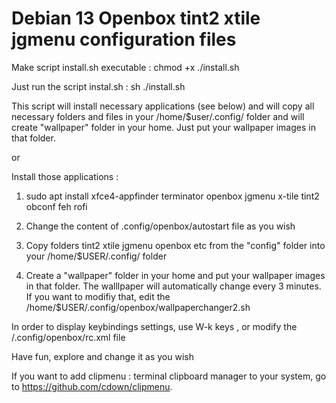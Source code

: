 
# Debian 13 Openbox tint2 xtile jgmenu configuration files

Make script install.sh executable : chmod +x ./install.sh

Just run the script instal.sh : sh ./install.sh 

This script will install necessary applications (see below) and will copy all necessary folders and files in your /home/$user/.config/ folder and will create "wallpaper" folder in your home. Just put your wallpaper images in that folder.

or

Install those applications  :

1) sudo apt install xfce4-appfinder terminator openbox jgmenu x-tile tint2 obconf   feh rofi
 
2) Change the content of  .config/openbox/autostart file as you wish

3) Copy folders tint2 xtile jgmenu openbox etc from the "config" folder    into your /home/$USER/.config/ folder

4) Create a "wallpaper" folder in your home and put your wallpaper images in that folder.
The walllpaper will automatically change every 3 minutes. If you want to modifiy that, edit the /home/$USER/.config/openbox/wallpaperchanger2.sh


In order to display keybindings settings,  use W-k keys , or modify  the /.config/openbox/rc.xml file

Have fun, explore and change it as you wish

If you want to add clipmenu : terminal clipboard manager to your system, go to https://github.com/cdown/clipmenu.


